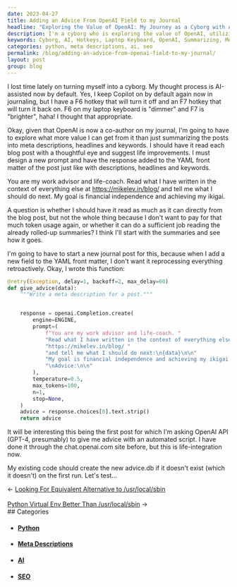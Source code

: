 ```yaml
---
date: 2023-04-27
title: Adding an Advice From OpenAI Field to my Journal
headline: "Exploring the Value of OpenAI: My Journey as a Cyborg with AI-Assisted Thought Processes"
description: I'm a cyborg who is exploring the value of OpenAI, utilizing AI-assisted thought processes and hotkeys to turn the AI on and off. I'm testing a function to give advice from the OpenAI API and am using it to summarize blog posts into meta descriptions, headlines, and keywords, as well as suggest life improvements.
keywords: Cyborg, AI, Hotkeys, Laptop Keyboard, OpenAI, Summarizing, Meta Descriptions, Headlines, Keywords, Life Improvements, Function, Advice, API, Testing
categories: python, meta descriptions, ai, seo
permalink: /blog/adding-an-advice-from-openai-field-to-my-journal/
layout: post
group: blog
---
```



I lost time lately on turning myself into a cyborg. My thought process is
AI-assisted now by default. Yes, I keep Copilot on by default again now in
journaling, but I have a F6 hotkey that will turn it off and an F7 hotkey that
will turn it back on. F6 on my laptop keyboard is "dimmer" and F7 is
"brighter", haha! I thought that appropriate.

Okay, given that OpenAI is now a co-author on my journal, I'm going to have to
explore what more value I can get from it than just summarizing the posts into
meta descriptions, headlines and keywords. I should have it read each blog post
with a thoughtful eye and suggest life improvements. I must design a new prompt
and have the response added to the YAML front matter of the post just like with
descriptions, headlines and keywords.

You are my work advisor and life-coach. Read what I have written in the context
of everything else at https://mikelev.in/blog/ and tell me what I should do
next. My goal is financial independence and achieving my ikigai.

A question is whether I should have it read as much as it can directly from the
blog post, but not the whole thing because I don't want to pay for that much
token usage again, or whether it can do a sufficient job reading the already
rolled-up summaries? I think I'll start with the summaries and see how it goes.

I'm going to have to start a new journal post for this, because when I add a
new field to the YAML front matter, I don't want it reprocessing everything
retroactively. Okay, I wrote this function:

```python
@retry(Exception, delay=1, backoff=2, max_delay=60)
def give_advice(data):
    """Write a meta description for a post."""


    response = openai.Completion.create(
        engine=ENGINE,
        prompt=(
            f"You are my work advisor and life-coach. "
            "Read what I have written in the context of everything else at "
            "https://mikelev.in/blog/ "
            "and tell me what I should do next:\n{data}\n\n"
            "My goal is financial independence and achieving my ikigai. "
            "\nAdvice:\n\n"
        ),
        temperature=0.5,
        max_tokens=100,
        n=1,
        stop=None,
    )
    advice = response.choices[0].text.strip()
    return advice
```

It will be interesting this being the first post for which I'm asking OpenAI
API (GPT-4, presumably) to give me advice with an automated script. I have done
it through the chat.openai.com site before, but this is life-integration now.
  
My existing code should create the new advice.db if it doesn't exist (which it
doesn't) on the first run. Let's test...


<div class="arrow-links"><div class="post-nav-prev"><span class="arrow">&larr;&nbsp;</span><a href="/blog/looking-for-equivalent-alternative-to-usr-local-sbin/">Looking For Equivalent Alternative to /usr/local/sbin</a></div> &nbsp; <div class="post-nav-next"><a href="/blog/python-virtual-env-better-than-usr-local-sbin/">Python Virtual Env Better Than /usr/local/sbin</a><span class="arrow">&nbsp;&rarr;</span></div></div>
## Categories

<ul>
<li><h4><a href='/python/'>Python</a></h4></li>
<li><h4><a href='/meta-descriptions/'>Meta Descriptions</a></h4></li>
<li><h4><a href='/ai/'>AI</a></h4></li>
<li><h4><a href='/seo/'>SEO</a></h4></li></ul>